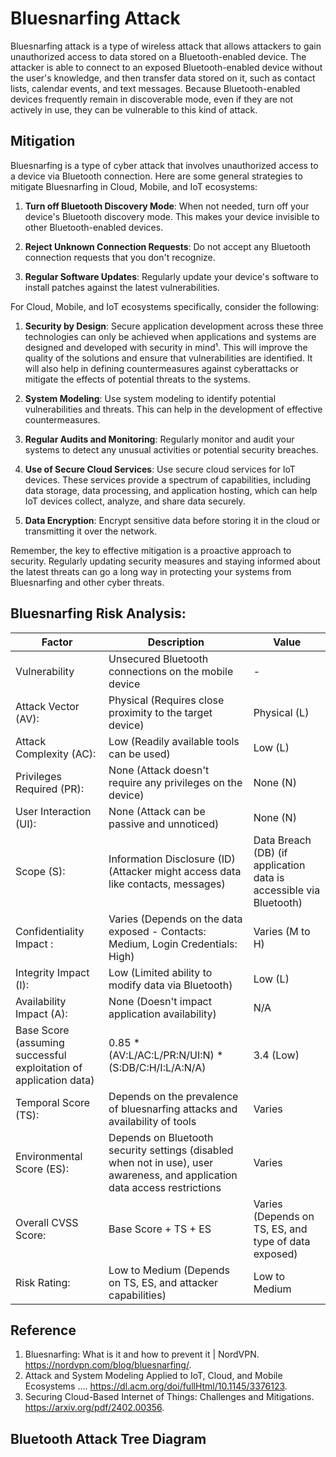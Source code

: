 # Bluesnarfing Attack 

Bluesnarfing attack is a type of wireless attack that allows attackers to gain unauthorized access to data stored on a Bluetooth-enabled device. The attacker is able to connect to an exposed Bluetooth-enabled device without the user's knowledge, and then transfer data stored on it, such as contact lists, calendar events, and text messages. Because Bluetooth-enabled devices frequently remain in discoverable mode, even if they are not actively in use, they can be vulnerable to this kind of attack.

## Mitigation

Bluesnarfing is a type of cyber attack that involves unauthorized access to a device via Bluetooth connection. Here are some general strategies to mitigate Bluesnarfing in Cloud, Mobile, and IoT ecosystems:

1. **Turn off Bluetooth Discovery Mode**: When not needed, turn off your device's Bluetooth discovery mode. This makes your device invisible to other Bluetooth-enabled devices.

2. **Reject Unknown Connection Requests**: Do not accept any Bluetooth connection requests that you don't recognize.

3. **Regular Software Updates**: Regularly update your device's software to install patches against the latest vulnerabilities.

For Cloud, Mobile, and IoT ecosystems specifically, consider the following:

1. **Security by Design**: Secure application development across these three technologies can only be achieved when applications and systems are designed and developed with security in mind¹. This will improve the quality of the solutions and ensure that vulnerabilities are identified. It will also help in defining countermeasures against cyberattacks or mitigate the effects of potential threats to the systems.

2. **System Modeling**: Use system modeling to identify potential vulnerabilities and threats. This can help in the development of effective countermeasures.

3. **Regular Audits and Monitoring**: Regularly monitor and audit your systems to detect any unusual activities or potential security breaches.

4. **Use of Secure Cloud Services**: Use secure cloud services for IoT devices. These services provide a spectrum of capabilities, including data storage, data processing, and application hosting, which can help IoT devices collect, analyze, and share data securely.

5. **Data Encryption**: Encrypt sensitive data before storing it in the cloud or transmitting it over the network.

Remember, the key to effective mitigation is a proactive approach to security. Regularly updating security measures and staying informed about the latest threats can go a long way in protecting your systems from Bluesnarfing and other cyber threats.

## Bluesnarfing Risk Analysis: 

| **Factor**                  | **Description**                                                                  | **Value**                                                          |
|-----------------------------|----------------------------------------------------------------------------------|--------------------------------------------------------------------|
| Vulnerability               | Unsecured Bluetooth connections on the mobile device                             | -                                                                  |
| Attack Vector (AV):         | Physical (Requires close proximity to the target device)                         | Physical (L)                                                       |
| Attack Complexity (AC):     | Low (Readily available tools can be used)                                        | Low (L)                                                            |
| Privileges Required (PR):   | None (Attack doesn't require any privileges on the device)                       | None (N)                                                           |
| User Interaction (UI):      | None (Attack can be passive and unnoticed)                                       | None (N)                                                           |
| Scope (S):                  | Information Disclosure (ID) (Attacker might access data like contacts, messages) | Data Breach (DB) (if application data is accessible via Bluetooth) |
| Confidentiality Impact : | Varies (Depends on the data exposed - Contacts: Medium, Login Credentials: High) | Varies (M to H)                                                    |
| Integrity Impact (I):       | Low (Limited ability to modify data via Bluetooth)                               | Low (L)                                                            |
| Availability Impact (A):    | None (Doesn't impact application availability)                                   | N/A                                                                |
|Base Score (assuming successful exploitation of application data) | 0.85 * (AV:L/AC:L/PR:N/UI:N) * (S:DB/C:H/I:L/A:N/A) | 3.4 (Low)|
|Temporal Score (TS): | Depends on the prevalence of bluesnarfing attacks and availability of tools | Varies |
Environmental Score (ES): | Depends on Bluetooth security settings (disabled when not in use), user awareness, and application data access restrictions | Varies |
|Overall CVSS Score: | Base Score + TS + ES | Varies (Depends on TS, ES, and type of data exposed) | Low to Medium |
|Risk Rating: | Low to Medium (Depends on TS, ES, and attacker capabilities) | Low to Medium |

## Reference

1. Bluesnarfing: What is it and how to prevent it | NordVPN. https://nordvpn.com/blog/bluesnarfing/.
2. Attack and System Modeling Applied to IoT, Cloud, and Mobile Ecosystems .... https://dl.acm.org/doi/fullHtml/10.1145/3376123.
3. Securing Cloud-Based Internet of Things: Challenges and Mitigations. https://arxiv.org/pdf/2402.00356.

## Bluetooth Attack Tree Diagram